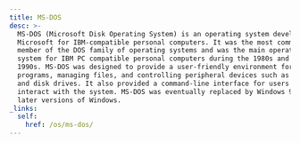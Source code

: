 ```yaml
---
title: MS-DOS
desc: >-
  MS-DOS (Microsoft Disk Operating System) is an operating system developed by
  Microsoft for IBM-compatible personal computers. It was the most commonly used
  member of the DOS family of operating systems and was the main operating
  system for IBM PC compatible personal computers during the 1980s and the early
  1990s. MS-DOS was designed to provide a user-friendly environment for running
  programs, managing files, and controlling peripheral devices such as printers
  and disk drives. It also provided a command-line interface for users to
  interact with the system. MS-DOS was eventually replaced by Windows 95 and
  later versions of Windows.
_links:
  self:
    href: /os/ms-dos/
---
```


